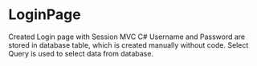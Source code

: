 # LoginPage
Created Login page with Session MVC C#
Username and Password are stored in database table, which is created manually without code. Select Query is used to select data from database.

